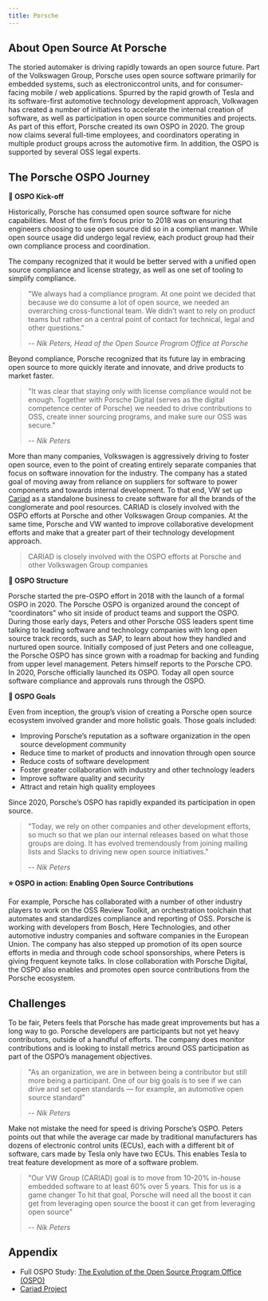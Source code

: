 ```yaml
---
title: Porsche
---
```


## About Open Source At Porsche
The storied automaker is driving rapidly towards an open source future. Part of the Volkswagen Group, Porsche uses open source software primarily for embedded systems, such as electroniccontrol units, and for consumer-facing mobile / web applications.
Spurred by the rapid growth of Tesla and its software-first automotive technology development approach, Volkwagen has created a number of initiatives to accelerate the internal creation of software, as well as participation in open source communities and projects. As part of this effort, Porsche created its own OSPO in 2020. The group now claims several full-time employees, and coordinators operating in multiple product groups across the automotive firm. In addition, the OSPO is supported by several OSS legal experts.

## The Porsche OSPO Journey

**🚀 OSPO Kick-off**

Historically, Porsche has consumed open source software for niche capabilities. Most of the firm’s focus prior to 2018 was on ensuring that engineers choosing to use open source did so in a compliant manner. While open source usage did undergo legal
review, each product group had their own compliance process and coordination.

The company recognized that it would be better served with a unified open source compliance and license strategy, as well as one set of tooling to simplify compliance.

> "We always had a compliance program. At one point we decided that because we do consume a lot of open source, we needed an overarching cross-functional team. We didn’t want to rely on product teams but rather on a central point of contact for technical, legal and other questions."
> 
> -- <cite>Nik Peters, Head of the Open Source Program Office at Porsche</cite> 

Beyond compliance, Porsche recognized that its future lay in embracing open source to more quickly iterate and innovate, and drive products to market faster.

> "It was clear that staying only with license compliance would not be enough. Together with Porsche Digital (serves as the digital competence center of Porsche) we needed to drive contributions to OSS, create inner sourcing programs, and make sure our OSS was secure."
>
> -- <cite>Nik Peters</cite>


More than many companies, Volkswagen is aggressively driving to foster open source, even to the point of creating entirely separate companies that focus on software innovation for the industry. The company has a stated goal of moving away from reliance on
suppliers for software to power components and towards internal development. To that end, VW set up [Cariad](https://cariad.technology/) as a standalone business to create software for all the brands of the conglomerate and pool resources. CARIAD is closely involved with the OSPO
efforts at Porsche and other Volkswagen Group companies. At the same time, Porsche and VW wanted to improve collaborative development efforts and make that a greater part of their technology development approach.

> CARIAD is closely involved with the OSPO efforts at Porsche and other Volkswagen Group companies

**🧩 OSPO Structure**

Porsche started the pre-OSPO effort in 2018 with the launch of a formal OSPO in 2020. The Porsche OSPO is organized around the concept of “coordinators” who sit inside of product teams and support the OSPO. During those early days, Peters and other
Porsche OSS leaders spent time talking to leading software and technology companies with long open source track records, such as SAP, to learn about how they handled and nurtured open source. Initially composed of just Peters and one colleague, the
Porsche OSPO has since grown with a roadmap for backing and funding from upper level management. Peters himself reports to the Porsche CPO. In 2020, Porsche officially launched its OSPO. Today all open source software compliance and approvals runs through the OSPO.

**🎯 OSPO Goals**

Even from inception, the group’s vision of creating a Porsche open source ecosystem involved grander and more holistic goals. Those goals included:

* Improving Porsche’s reputation as a software organization in the open source development community
* Reduce time to market of products and innovation through open source
* Reduce costs of software development
* Foster greater collaboration with industry and other technology leaders
* Improve software quality and security
* Attract and retain high quality employees

Since 2020, Porsche’s OSPO has rapidly expanded its participation in open source.

> "Today, we rely on other companies and other development efforts, so much so that we plan our internal releases based on what those groups are doing. It has evolved tremendously from joining mailing lists and Slacks to driving new open source initiatives."
>
> -- <cite>Nik Peters</cite>

**⭐️ OSPO in action: Enabling Open Source Contributions**

For example, Porsche has collaborated with a number of other industry players to work on the OSS Review Toolkit, an orchestration toolchain that automates and standardizes compliance and reporting of OSS. Porsche is working with developers from Bosch,
Here Technologies, and other automotive industry companies and software companies in the European Union. The company has also stepped up promotion of its open source efforts in media and through code school sponsorships, where Peters is giving frequent keynote talks. In close collaboration with Porsche Digital, the OSPO also enables and promotes open source contributions from the Porsche ecosystem.


## Challenges

To be fair, Peters feels that Porsche has made great improvements but has a long way to go. Porsche developers are participants but not yet heavy contributors, outside of a handful of efforts.
The company does monitor contributions and is looking to install metrics around OSS participation as part of the OSPO’s management objectives. 

> "As an organization, we are in between being a contributor but still more being a participant. One of our big goals is to see if we can drive and set open standards — for example, an automotive open source standard"
>
>  -- <cite>Nik Peters</cite> 

Make not mistake the need for speed is driving Porsche’s OSPO. Peters points out that while the average car made by traditional manufacturers has dozens of electronic control units (ECUs), each with a different bit of software, cars made by Tesla only have two ECUs. This enables Tesla to treat feature development as more of a software problem.

> "Our VW Group (CARIAD) goal is to move from 10-20% in-house embedded software to at least 60% over 5 years. This for us is a game changer To hit that goal, Porsche will need all the boost it can get from leveraging open source
the boost it can get from leveraging open source"
>
>  -- <cite>Nik Peters</cite>

## Appendix

* Full OSPO Study: [The Evolution of the Open Source Program Office (OSPO)](https://linuxfoundation.org/wp-content/uploads/LFResearch_OSPO_Report.pdf)
* [Cariad Project](https://cariad.technology/)